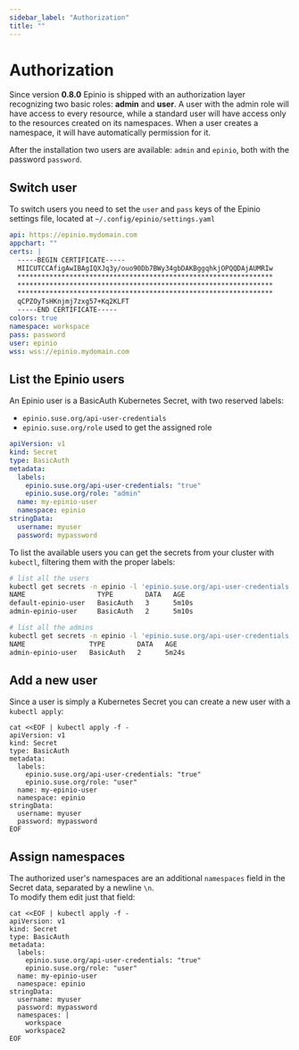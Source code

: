 ```yaml
---
sidebar_label: "Authorization"
title: ""
---
```


<head>
  <link rel="canonical" href="https://docs.epinio.io/references/authorization"/>
</head>

# Authorization

Since version **0.8.0** Epinio is shipped with an authorization layer recognizing two basic roles: **admin** and **user**.
A user with the admin role will have access to every resource, while a standard user will have access only to the resources created on its namespaces.
When a user creates a namespace, it will have automatically permission for it.

After the installation two users are available: `admin` and `epinio`, both with the password `password`.


## Switch user

To switch users you need to set the `user` and `pass` keys of the Epinio settings file, located at `~/.config/epinio/settings.yaml`

```yaml
api: https://epinio.mydomain.com
appchart: ""
certs: |
  -----BEGIN CERTIFICATE-----
  MIICUTCCAfigAwIBAgIQXJq3y/ouo90Db7BWy34gbDAKBggqhkjOPQQDAjAUMRIw
  ****************************************************************
  ****************************************************************
  ****************************************************************
  qCPZOyTsHKnjmj7zxg57+Kq2KLFT
  -----END CERTIFICATE-----
colors: true
namespace: workspace
pass: password
user: epinio
wss: wss://epinio.mydomain.com
```

## List the Epinio users

An Epinio user is a BasicAuth Kubernetes Secret, with two reserved labels:

- `epinio.suse.org/api-user-credentials`
- `epinio.suse.org/role` used to get the assigned role

```yaml
apiVersion: v1
kind: Secret
type: BasicAuth
metadata:
  labels:
    epinio.suse.org/api-user-credentials: "true"
    epinio.suse.org/role: "admin"
  name: my-epinio-user
  namespace: epinio
stringData:
  username: myuser
  password: mypassword
```

To list the available users you can get the secrets from your cluster with `kubectl`, filtering them with the proper labels:

```bash
# list all the users
kubectl get secrets -n epinio -l 'epinio.suse.org/api-user-credentials'
NAME                  TYPE        DATA   AGE
default-epinio-user   BasicAuth   3      5m10s
admin-epinio-user     BasicAuth   2      5m10s
```

```bash
# list all the admins
kubectl get secrets -n epinio -l 'epinio.suse.org/api-user-credentials,epinio.suse.org/role=admin'
NAME                TYPE        DATA   AGE
admin-epinio-user   BasicAuth   2      5m24s
```

## Add a new user

Since a user is simply a Kubernetes Secret you can create a new user with a `kubectl apply`:

```
cat <<EOF | kubectl apply -f -
apiVersion: v1
kind: Secret
type: BasicAuth
metadata:
  labels:
    epinio.suse.org/api-user-credentials: "true"
    epinio.suse.org/role: "user"
  name: my-epinio-user
  namespace: epinio
stringData:
  username: myuser
  password: mypassword
EOF
```

## Assign namespaces

The authorized user's namespaces are an additional `namespaces` field in the Secret data, separated by a newline `\n`.  
To modify them edit just that field:

```
cat <<EOF | kubectl apply -f -
apiVersion: v1
kind: Secret
type: BasicAuth
metadata:
  labels:
    epinio.suse.org/api-user-credentials: "true"
    epinio.suse.org/role: "user"
  name: my-epinio-user
  namespace: epinio
stringData:
  username: myuser
  password: mypassword
  namespaces: |
    workspace
    workspace2
EOF
```

